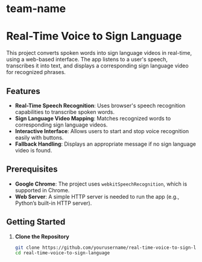 # team-name
# Real-Time Voice to Sign Language

This project converts spoken words into sign language videos in real-time, using a web-based interface. The app listens to a user's speech, transcribes it into text, and displays a corresponding sign language video for recognized phrases.

## Features
- **Real-Time Speech Recognition**: Uses browser's speech recognition capabilities to transcribe spoken words.
- **Sign Language Video Mapping**: Matches recognized words to corresponding sign language videos.
- **Interactive Interface**: Allows users to start and stop voice recognition easily with buttons.
- **Fallback Handling**: Displays an appropriate message if no sign language video is found.

## Prerequisites
- **Google Chrome**: The project uses `webkitSpeechRecognition`, which is supported in Chrome.
- **Web Server**: A simple HTTP server is needed to run the app (e.g., Python’s built-in HTTP server).

## Getting Started
1. **Clone the Repository**
   ```bash
   git clone https://github.com/yourusername/real-time-voice-to-sign-language.git
   cd real-time-voice-to-sign-language
   ```
